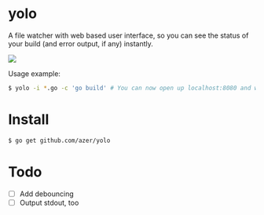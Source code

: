 # yolo

A file watcher with web based user interface, so you can see the status of your build (and error output, if any) instantly.

![](https://cldup.com/G0VmmMWMnz.gif)

Usage example:

```bash
$ yolo -i *.go -c 'go build' # You can now open up localhost:8080 and watch the build progress.
```

# Install

```bash
$ go get github.com/azer/yolo
```

# Todo

- [ ] Add debouncing
- [ ] Output stdout, too
